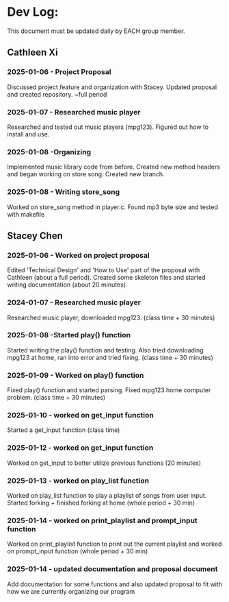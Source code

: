 # Dev Log:

This document must be updated daily by EACH group member.

## Cathleen Xi

### 2025-01-06 - Project Proposal
Discussed project feature and organization with Stacey. Updated proposal and created repository. ~full period
### 2025-01-07 - Researched music player
Researched and tested out music players (mpg123). Figured out how to install and use.
### 2025-01-08 -Organizing
Implemented music library code from before. Created new method headers and began working on store song. Created new branch.
### 2025-01-08 - Writing store_song
Worked on store_song method in player.c. Found mp3 byte size and tested with makefile

## Stacey Chen

### 2025-01-06 - Worked on project proposal
Edited 'Technical Design' and 'How to Use' part of the proposal with Cathleen (about a full period). Created some skeleton files and started writing documentation (about 20 minutes).

### 2024-01-07 - Researched music player
Researched music player, downloaded mpg123. (class time + 30 minutes)

### 2025-01-08 -Started play() function
Started writing the play() function and testing. Also tried downloading mpg123 at home, ran into error and tried fixing. (class time + 30 minutes)

### 2025-01-09 - Worked on play() function
Fixed play() function and started parsing. Fixed mpg123 home computer problem. (class time + 30 minutes)

### 2025-01-10 - worked on get_input function
Started a get_input function (class time)

### 2025-01-12 - worked on get_input function
Worked on get_input to better utilize previous functions (20 minutes)

### 2025-01-13 - worked on play_list function
Worked on play_list function to play a playlist of songs from user input. Started forking + finished forking at home (whole period + 30 min)

### 2025-01-14 - worked on print_playlist and prompt_input function
Worked on print_playlist function to print out the current playlist and worked on prompt_input function (whole period + 30 min)

### 2025-01-14 - updated documentation and proposal document
Add documentation for some functions and also updated proposal to fit with how we are currently organizing our program
